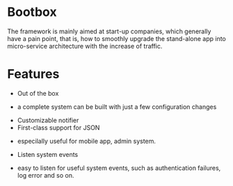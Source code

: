 # Bootbox
The framework is mainly aimed at start-up companies, which generally have a pain point, that is, how to smoothly upgrade the stand-alone app into micro-service architecture with the increase of traffic.

# Features
- Out of the box
* a complete system can be built with just a few configuration changes
- Customizable notifier 
- First-class support for JSON
* especilally useful for mobile app, admin system.
- Listen system events
* easy to listen for useful system events, such as authentication failures, log error and so on.
